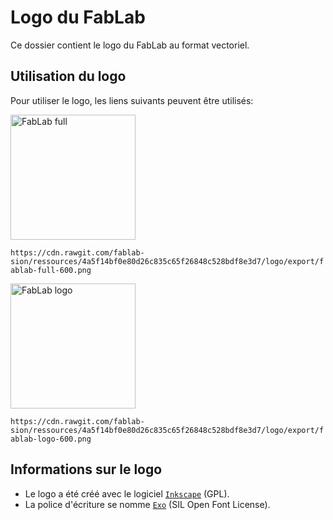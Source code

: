 # Logo du FabLab

Ce dossier contient le logo du FabLab au format vectoriel.

## Utilisation du logo

Pour utiliser le logo, les liens suivants peuvent être utilisés:


<img src="https://cdn.rawgit.com/fablab-sion/ressources/4a5f14bf0e80d26c835c65f26848c528bdf8e3d7/logo/export/fablab-full-600.png" alt="FabLab full" style="height:200px">

`https://cdn.rawgit.com/fablab-sion/ressources/4a5f14bf0e80d26c835c65f26848c528bdf8e3d7/logo/export/fablab-full-600.png`

<img src="https://cdn.rawgit.com/fablab-sion/ressources/4a5f14bf0e80d26c835c65f26848c528bdf8e3d7/logo/export/fablab-logo-600.png" alt="FabLab logo" style="height:200px">

`https://cdn.rawgit.com/fablab-sion/ressources/4a5f14bf0e80d26c835c65f26848c528bdf8e3d7/logo/export/fablab-logo-600.png`

## Informations sur le logo

- Le logo a été créé avec le logiciel [`Inkscape`](https://inkscape.org/en/) (GPL).
- La police d'écriture se nomme [`Exo`](http://www.fontsquirrel.com/fonts/exo) (SIL Open Font License).

